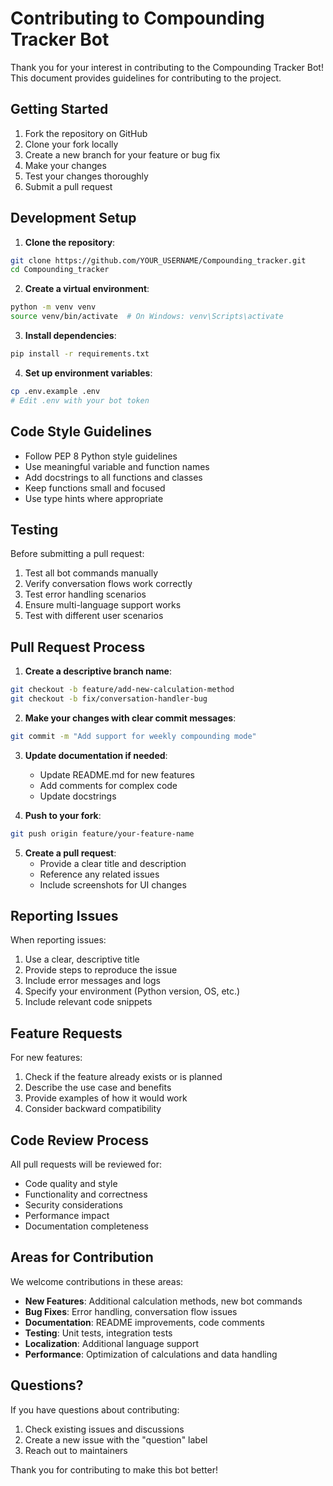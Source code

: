 # Contributing to Compounding Tracker Bot

Thank you for your interest in contributing to the Compounding Tracker Bot! This document provides guidelines for contributing to the project.

## Getting Started

1. Fork the repository on GitHub
2. Clone your fork locally
3. Create a new branch for your feature or bug fix
4. Make your changes
5. Test your changes thoroughly
6. Submit a pull request

## Development Setup

1. **Clone the repository**:
```bash
git clone https://github.com/YOUR_USERNAME/Compounding_tracker.git
cd Compounding_tracker
```

2. **Create a virtual environment**:
```bash
python -m venv venv
source venv/bin/activate  # On Windows: venv\Scripts\activate
```

3. **Install dependencies**:
```bash
pip install -r requirements.txt
```

4. **Set up environment variables**:
```bash
cp .env.example .env
# Edit .env with your bot token
```

## Code Style Guidelines

- Follow PEP 8 Python style guidelines
- Use meaningful variable and function names
- Add docstrings to all functions and classes
- Keep functions small and focused
- Use type hints where appropriate

## Testing

Before submitting a pull request:

1. Test all bot commands manually
2. Verify conversation flows work correctly
3. Test error handling scenarios
4. Ensure multi-language support works
5. Test with different user scenarios

## Pull Request Process

1. **Create a descriptive branch name**:
```bash
git checkout -b feature/add-new-calculation-method
git checkout -b fix/conversation-handler-bug
```

2. **Make your changes with clear commit messages**:
```bash
git commit -m "Add support for weekly compounding mode"
```

3. **Update documentation if needed**:
   - Update README.md for new features
   - Add comments for complex code
   - Update docstrings

4. **Push to your fork**:
```bash
git push origin feature/your-feature-name
```

5. **Create a pull request**:
   - Provide a clear title and description
   - Reference any related issues
   - Include screenshots for UI changes

## Reporting Issues

When reporting issues:

1. Use a clear, descriptive title
2. Provide steps to reproduce the issue
3. Include error messages and logs
4. Specify your environment (Python version, OS, etc.)
5. Include relevant code snippets

## Feature Requests

For new features:

1. Check if the feature already exists or is planned
2. Describe the use case and benefits
3. Provide examples of how it would work
4. Consider backward compatibility

## Code Review Process

All pull requests will be reviewed for:

- Code quality and style
- Functionality and correctness
- Security considerations
- Performance impact
- Documentation completeness

## Areas for Contribution

We welcome contributions in these areas:

- **New Features**: Additional calculation methods, new bot commands
- **Bug Fixes**: Error handling, conversation flow issues
- **Documentation**: README improvements, code comments
- **Testing**: Unit tests, integration tests
- **Localization**: Additional language support
- **Performance**: Optimization of calculations and data handling

## Questions?

If you have questions about contributing:

1. Check existing issues and discussions
2. Create a new issue with the "question" label
3. Reach out to maintainers

Thank you for contributing to make this bot better!